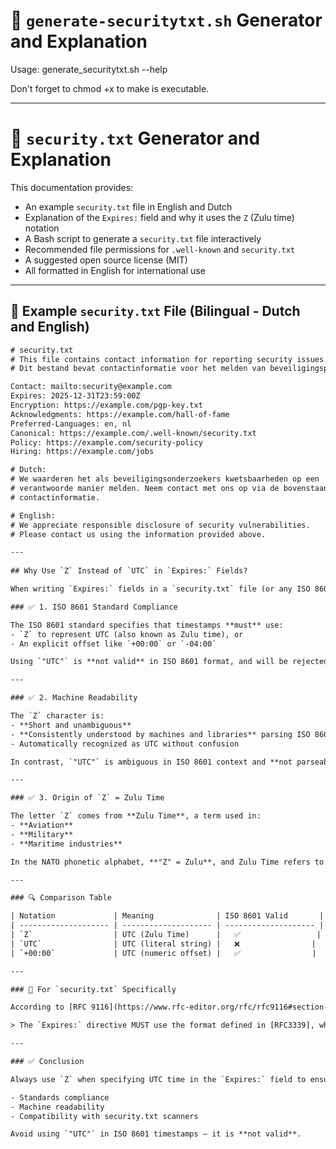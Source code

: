 # 🔐 `generate-securitytxt.sh` Generator and Explanation

Usage: generate_securitytxt.sh --help

Don't forget to chmod +x to make is executable.


---

# 🔐 `security.txt` Generator and Explanation

This documentation provides:

- An example `security.txt` file in English and Dutch
- Explanation of the `Expires:` field and why it uses the `Z` (Zulu time) notation
- A Bash script to generate a `security.txt` file interactively
- Recommended file permissions for `.well-known` and `security.txt`
- A suggested open source license (MIT)
- All formatted in English for international use

---

## 📄 Example `security.txt` File (Bilingual - Dutch and English)

```txt
# security.txt
# This file contains contact information for reporting security issues.
# Dit bestand bevat contactinformatie voor het melden van beveiligingsproblemen.

Contact: mailto:security@example.com
Expires: 2025-12-31T23:59:00Z
Encryption: https://example.com/pgp-key.txt
Acknowledgments: https://example.com/hall-of-fame
Preferred-Languages: en, nl
Canonical: https://example.com/.well-known/security.txt
Policy: https://example.com/security-policy
Hiring: https://example.com/jobs

# Dutch:
# We waarderen het als beveiligingsonderzoekers kwetsbaarheden op een
# verantwoorde manier melden. Neem contact met ons op via de bovenstaande
# contactinformatie.

# English:
# We appreciate responsible disclosure of security vulnerabilities.
# Please contact us using the information provided above.

---
 
## Why Use `Z` Instead of `UTC` in `Expires:` Fields?

When writing `Expires:` fields in a `security.txt` file (or any ISO 8601 timestamp), it’s important to use the letter `Z` to indicate **UTC time**, rather than writing "UTC". Here's why:

### ✅ 1. ISO 8601 Standard Compliance

The ISO 8601 standard specifies that timestamps **must** use:
- `Z` to represent UTC (also known as Zulu time), or
- An explicit offset like `+00:00` or `-04:00`

Using `"UTC"` is **not valid** in ISO 8601 format, and will be rejected by parsers expecting standardized time formats.

---

### ✅ 2. Machine Readability

The `Z` character is:
- **Short and unambiguous**
- **Consistently understood by machines and libraries** parsing ISO 8601
- Automatically recognized as UTC without confusion

In contrast, `"UTC"` is ambiguous in ISO 8601 context and **not parseable** by strict date/time parsers.

---

### ✅ 3. Origin of `Z` = Zulu Time

The letter `Z` comes from **Zulu Time**, a term used in:
- **Aviation**
- **Military**
- **Maritime industries**

In the NATO phonetic alphabet, **"Z" = Zulu**, and Zulu Time refers to **UTC without any local offset**. This convention has been adopted by the ISO 8601 standard.

---

### 🔍 Comparison Table

| Notation             | Meaning              | ISO 8601 Valid       | Valid in `security.txt` |
| -------------------- | -------------------- | -------------------- | --------------------    | 
| `Z`                  | UTC (Zulu Time)      |   ✅                 |          ✅            |
| `UTC`                | UTC (literal string) |   ❌                |          ❌             |
| `+00:00`             | UTC (numeric offset) |   ✅                |          ✅             |

---

### 📌 For `security.txt` Specifically

According to [RFC 9116](https://www.rfc-editor.org/rfc/rfc9116#section-2.5):

> The `Expires:` directive MUST use the format defined in [RFC3339], which is a profile of ISO 8601. This includes using **"Z"** to indicate UTC.

---

### ✅ Conclusion

Always use `Z` when specifying UTC time in the `Expires:` field to ensure:

- Standards compliance
- Machine readability
- Compatibility with security.txt scanners

Avoid using `"UTC"` in ISO 8601 timestamps — it is **not valid**.


